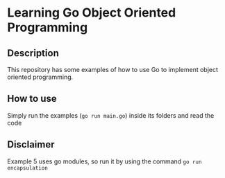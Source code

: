 # Learning Go Object Oriented Programming

## Description

This repository has some examples of how to use Go to implement object oriented programming.

## How to use

Simply run the examples (```go run main.go```) inside its folders and read the code

## Disclaimer

Example 5 uses go modules, so run it by using the command ```go run encapsulation```
